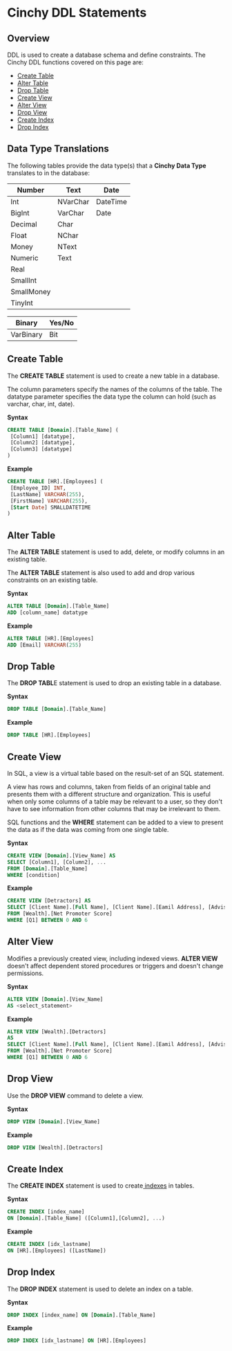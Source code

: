 # Cinchy DDL Statements

## Overview

DDL is used to create a database schema and define constraints. The Cinchy DDL functions covered on this page are:

* [​Create Table​](cinchy-ddl-statements.md#create-table)
* [​Alter Table​](cinchy-ddl-statements.md#alter-table)
* [​Drop Table​](cinchy-ddl-statements.md#drop-table)
* ​[Create View​](cinchy-ddl-statements.md#create-view)
* [​Alter View​](cinchy-ddl-statements.md#alter-view)
* ​[Drop View​](cinchy-ddl-statements.md#drop-view)
* ​[Create Index](cinchy-ddl-statements.md#create-index)​
* ​[Drop Index​](cinchy-ddl-statements.md#drop-index)

## Data Type Translations <a href="#data-type-translations" id="data-type-translations"></a>

The following tables provide the data type(s) that a **Cinchy Data Type** translates to in the database:

| Number     | Text     | Date     |
| ---------- | -------- | -------- |
| Int        | NVarChar | DateTime |
| BigInt     | VarChar  | Date     |
| Decimal    | Char     | ​        |
| Float      | NChar    | ​        |
| Money      | NText    | ​        |
| Numeric    | Text     | ​        |
| Real       | ​        | ​        |
| SmallInt   | ​        | ​        |
| SmallMoney | ​        | ​        |
| TinyInt    | ​        | ​        |

| Binary    | Yes/No |
| --------- | ------ |
| VarBinary | Bit    |

## Create Table <a href="#create-table" id="create-table"></a>

The **CREATE TABLE** statement is used to create a new table in a database.

The column parameters specify the names of the columns of the table. The datatype parameter specifies the data type the column can hold (such as varchar, char, int, date).

**Syntax**

```sql
CREATE TABLE [Domain].[Table_Name] (
 [Column1] [datatype],
 [Column2] [datatype],
 [Column3] [datatype]
)
```

**Example**

```sql
CREATE TABLE [HR].[Employees] (
 [Employee_ID] INT,
 [LastName] VARCHAR(255),
 [FirstName] VARCHAR(255),
 [Start Date] SMALLDATETIME
)
```

## Alter Table <a href="#alter-table" id="alter-table"></a>

The **ALTER TABLE** statement is used to add, delete, or modify columns in an existing table.

The **ALTER TABLE** statement is also used to add and drop various constraints on an existing table.

**Syntax**

```sql
ALTER TABLE [Domain].[Table_Name]
ADD [column_name] datatype
```

**Example**

```sql
ALTER TABLE [HR].[Employees]
ADD [Email] VARCHAR(255)
```

## Drop Table <a href="#drop-table" id="drop-table"></a>

The **DROP TABL**E statement is used to drop an existing table in a database.

**Syntax**

```sql
DROP TABLE [Domain].[Table_Name]
```

**Example**

```sql
DROP TABLE [HR].[Employees]
```

## Create View <a href="#create-view" id="create-view"></a>

In SQL, a view is a virtual table based on the result-set of an SQL statement.

A view has rows and columns, taken from fields of an original table and presents them with a different structure and organization. This is useful when only some columns of a table may be relevant to a user, so they don't have to see information from other columns that may be irrelevant to them.

SQL functions and the **WHERE** statement can be added to a view to present the data as if the data was coming from one single table.

**Syntax**

```sql
CREATE VIEW [Domain].[View_Name] AS
SELECT [Column1], [Column2], ...
FROM [Domain].[Table_Name]
WHERE [condition]
```

**Example**

```sql
CREATE VIEW [Detractors] AS
SELECT [Client Name].[Full Name], [Client Name].[Eamil Address], [Advisor].[Full Name], [Q1], [Q2]
FROM [Wealth].[Net Promoter Score]
WHERE [Q1] BETWEEN 0 AND 6
```

## Alter View <a href="#alter-view" id="alter-view"></a>

Modifies a previously created view, including indexed views. **ALTER VIEW** doesn't affect dependent stored procedures or triggers and doesn't change permissions.

**Syntax**

```sql
ALTER VIEW [Domain].[View_Name]   
AS <select_statement>
```

**Example**

```sql
ALTER VIEW [Wealth].[Detractors]
AS
SELECT [Client Name].[Full Name], [Client Name].[Eamil Address], [Advisor].[Full Name], [Q1], [Q2]
FROM [Wealth].[Net Promoter Score]
WHERE [Q1] BETWEEN 0 AND 6
```

## Drop View <a href="#drop-view" id="drop-view"></a>

Use the **DROP VIEW** command to delete a view.

**Syntax**

```sql
DROP VIEW [Domain].[View_Name]
```

**Example**

```sql
DROP VIEW [Wealth].[Detractors]
```

## Create Index <a href="#create-index" id="create-index"></a>

The **CREATE INDEX** statement is used to create[ indexes](../../../guides-for-using-cinchy/builder-guides/creating-tables/indexing-and-partitioning.md) in tables.

**Syntax**

```sql
CREATE INDEX [index_name]
ON [Domain].[Table_Name] ([Column1],[Column2], ...)
```

**Example**

```sql
CREATE INDEX [idx_lastname]
ON [HR].[Employees] ([LastName])
```

## Drop Index <a href="#drop-index" id="drop-index"></a>

The **DROP INDEX** statement is used to delete an index on a table.

**Syntax**

```sql
DROP INDEX [index_name] ON [Domain].[Table_Name]
```

**Example**

```sql
DROP INDEX [idx_lastname] ON [HR].[Employees]
```
